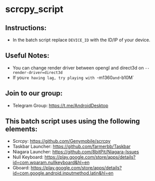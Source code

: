 # scrcpy_script
## Instructions:
* In the batch script replace `DEVICE_ID` with the ID/IP of your device.
## Useful Notes: 
* You can change render driver between opengl and direct3d on `--render-driver=direct3d`
* If you`re having lag, try playing with `-m1360` and `-b10M`
## Join to our group: 
* Telegram Group: https://t.me/AndroidDesktop
## This batch script uses using the following elements:
* Scrcpy: https://github.com/Genymobile/scrcpy
* Taskbar Launcher: https://github.com/farmerbb/Taskbar
* Niagara Launcher: https://github.com/8bitPit/Niagara-Issues
* Null Keyboard: https://play.google.com/store/apps/details?id=com.wparam.nullkeyboard&hl=en
* Gboard: https://play.google.com/store/apps/details?id=com.google.android.inputmethod.latin&hl=en

